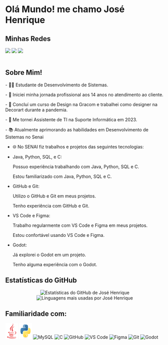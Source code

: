 <h1>Olá Mundo! me chamo José Henrique</h1>

<h2>Minhas Redes</h2>
<div>
<a href="https://www.instagram.com/jose.h06" target="_blank"><img src="https://img.shields.io/badge/-Instagram-%23E4405F?style=for-the-badge&logo=instagram&logoColor=white" target="_blank"></a>
<a href="https://www.linkedin.com/in/josé-henrique-silva-lopes-826981208/" target="_blank"><img src="https://img.shields.io/badge/-LinkedIn-%230077B5?style=for-the-badge&logo=linkedin&logoColor=white" target="_blank"></a> 
<a href="mailto: josehenrique.s2002@hotmail.com" target="_blank"><img src="https://img.shields.io/badge/Outlook-0078D4?style=for-the-badge&logo=microsoft-outlook&logoColor=white" target="_blank"" target="_blank"></a> 
</div>



<br>

<h2>Sobre Mim!</h2>
<p>- 👨‍💻 Estudante de Desenvolvimento de Sistemas.</p>
<p>- 🌟 Iniciei minha jornada profissional aos 14 anos no atendimento ao cliente.</p>
<p>- 🎨 Concluí um curso de Design na Gracom e trabalhei como designer na Decorart durante a pandemia.</p>
<p>- 💼 Me tornei Assistente de TI na Suporte Informática em 2023.</p>
<p>- 📚 Atualmente aprimorando as habilidades em Desenvolvimento de Sistemas no Senai</p>

- 🌐 No SENAI fiz trabalhos e projetos das seguintes tecnologias:
  
- Java, Python, SQL, e C:
    <p>Possuo experiência trabalhando com Java, Python, SQL e C.</p>
    <p>Estou familiarizado com Java, Python, SQL e C.</p>
- GitHub e Git:
  <p>Utilizo o GitHub e Git em meus projetos.</p>
  <p>Tenho experiência com GitHub e Git.</p>
- VS Code e Figma:
  <p>Trabalho regularmente com VS Code e Figma em meus projetos.</p>
  <p>Estou confortável usando VS Code e Figma.</p>
- Godot:
    <p>Já explorei o Godot em um projeto.</p>
    <p>Tenho alguma experiência com o Godot.</p>


<h2>Estatísticas do GitHub</h2>

<div align="center">
  <img width="49%" height="195px" src="https://github-readme-stats.vercel.app/api?username=josehlopes&show_icons=true&count_private=true&hide_border=true&title_color=7F3ACE&icon_color=7F3ACE&text_color=ffff&bg_color=0d1117" alt="Estatísticas do GitHub de José Henrique" /> 
  <img width="41%" height="195px" src="https://github-readme-stats.vercel.app/api/top-langs/?username=josehlopes&layout=compact&hide_border=true&title_color=7F3ACE&text_color=ffff&bg_color=0d1117" alt="Linguagens mais usadas por José Henrique" />
</div>





<h2>Familiaridade com:</h2>

<div>
  <img  alt="Java" height="50"width="40" src="https://raw.githubusercontent.com/devicons/devicon/master/icons/java/java-plain.svg">
  <img  alt="Python" height="50"width="40" src="https://raw.githubusercontent.com/devicons/devicon/master/icons/python/python-original.svg">
  <img  alt="MySQL" height="50"width="40"src="https://cdn.jsdelivr.net/gh/devicons/devicon/icons/MySQLh/MySQL-original.svg" />
  <img  alt="C" height="50"width="40" src="https://cdn.jsdelivr.net/gh/devicons/devicon/icons/c/c-original.svg" />
  <img  alt="GitHub" height="50"width="40" src="https://cdn.jsdelivr.net/gh/devicons/devicon/icons/github/github-original.svg" />
  <img  alt="VS Code" height="50"width="40" src="https://cdn.jsdelivr.net/gh/devicons/devicon/icons/vscode/vscode-original.svg" />
  <img  alt="Figma" height="50"width="40" src="https://cdn.jsdelivr.net/gh/devicons/devicon/icons/figma/figma-original.svg" />
  <img  alt="Git" height="50"width="40" src="https://cdn.jsdelivr.net/gh/devicons/devicon/icons/git/git-original.svg" />
  <img alt="Godot" height="50" width="40" src="https://cdn.jsdelivr.net/gh/devicons/devicon/icons/godot/godot-original.svg" />
</div>




